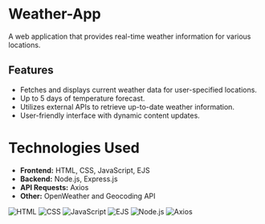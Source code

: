 # Weather-App

A web application that provides real-time weather information for various locations.

## Features

- Fetches and displays current weather data for user-specified locations.
- Up to 5 days of temperature forecast.
- Utilizes external APIs to retrieve up-to-date weather information.
- User-friendly interface with dynamic content updates.

# Technologies Used

- **Frontend:** HTML, CSS, JavaScript, EJS
- **Backend:** Node.js, Express.js
- **API Requests:** Axios
- **Other:** OpenWeather and Geocoding API

![HTML](https://img.shields.io/badge/HTML-5-orange?style=for-the-badge)
![CSS](https://img.shields.io/badge/CSS-3-blue?style=for-the-badge)
![JavaScript](https://img.shields.io/badge/JavaScript-ES6-yellow?style=for-the-badge)
![EJS](https://img.shields.io/badge/EJS-Template-red?style=for-the-badge)
![Node.js](https://img.shields.io/badge/Node.js-Express-green?style=for-the-badge)
![Axios](https://img.shields.io/badge/Axios-HTTP-blue?style=for-the-badge)
